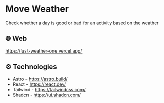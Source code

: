# Move Weather
Check whether a day is good or bad for an activity based on the weather

## 🌐 Web
https://fast-weather-one.vercel.app/

## ⚙️ Technologies
- Astro - https://astro.build/
- React - https://react.dev/
- Tailwind - https://tailwindcss.com/
- Shadcn - https://ui.shadcn.com/
